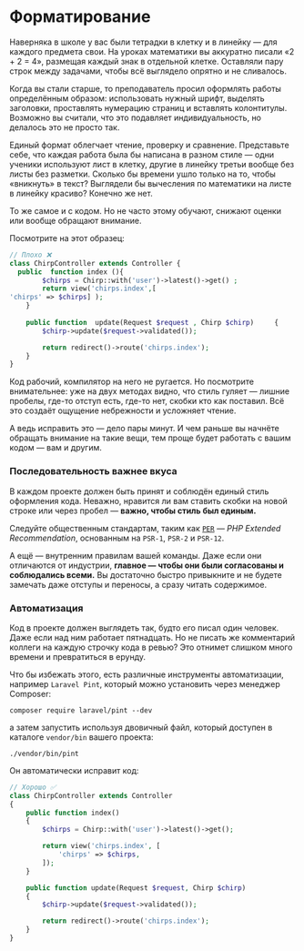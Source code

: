 # Форматирование

Наверняка в школе у вас были тетрадки в клетку и в линейку — для каждого предмета свои.
На уроках математики вы аккуратно писали «2 + 2 = 4», размещая каждый знак в отдельной клетке.
Оставляли пару строк между задачами, чтобы всё выглядело опрятно и не сливалось.

Когда вы стали старше, то преподаватель просил оформлять работы определённым образом:
использовать нужный шрифт, выделять заголовки, проставлять нумерацию страниц и вставлять колонтитулы.
Возможно вы считали, что это подавляет индивидуальность, но делалось это не просто так.

Единый формат облегчает чтение, проверку и сравнение.
Представьте себе, что каждая работа была бы написана в разном стиле — одни ученики используют лист в клетку, другие в линейку третьи вообще без листы без разметки.
Сколько бы времени ушло только на то, чтобы «вникнуть» в текст? Выглядели бы вычесления по математики на листе в линейку красиво? Конечно же нет.

То же самое и с кодом. Но не часто этому обучают, снижают оценки или вообще обращают внимание.

Посмотрите на этот образец:

```php
// Плохо ❌
class ChirpController extends Controller {
  public  function index (){
        $chirps = Chirp::with('user')->latest()->get() ;
        return view('chirps.index',[
'chirps' => $chirps] );
    }
    
    public function  update(Request $request , Chirp $chirp)     {
        $chirp->update($request->validated());

        return redirect()->route('chirps.index');
    }
}
```

Код рабочий, компилятор на него не ругается.
Но посмотрите внимательнее: уже на двух методах видно, что стиль гуляет — лишние пробелы, где-то отступ есть, где-то нет, скобки кто как поставил.
Всё это создаёт ощущение небрежности и усложняет чтение.

А ведь исправить это — дело пары минут. И чем раньше вы начнёте обращать внимание на такие вещи, тем проще будет работать с вашим кодом — вам и другим.

### Последовательность важнее вкуса

В каждом проекте должен быть принят и соблюдён единый стиль оформления кода.
Неважно, нравится ли вам ставить скобки на новой строке или через пробел — **важно, чтобы стиль был единым.**

Следуйте общественным стандартам, таким как
[`PER`](https://www.php-fig.org/per/coding-style/) — *PHP Extended Recommendation*,
основанным на `PSR-1`, `PSR-2` и `PSR-12`.

А ещё — внутренним правилам вашей команды.
Даже если они отличаются от индустрии, **главное — чтобы они были согласованы и соблюдались всеми.**
Вы достаточно быстро привыкните и не будете замечать даже отступы и переносы, а сразу читать содержимое.

### Автоматизация

Код в проекте должен выглядеть так, будто его писал один человек.
Даже если над ним работает пятнадцать. Но не писать же комментарий коллеги на каждую строчку кода в ревью?
Это отнимет слишком много времени и превратиться в ерунду.

Что бы избежать этого, есть различные инструменты автоматизации, например `Laravel Pint`, который можно установить через менеджер Composer:

```shell
composer require laravel/pint --dev
```

а затем запустить используя двовичный файл, который доступен в каталоге `vendor/bin` вашего проекта:

```shell
./vendor/bin/pint
```

Он автоматически исправит код:

```php
// Хорошо ✅
class ChirpController extends Controller
{
    public function index()
    {
        $chirps = Chirp::with('user')->latest()->get();

        return view('chirps.index', [
            'chirps' => $chirps,
        ]);
    }

    public function update(Request $request, Chirp $chirp)
    {
        $chirp->update($request->validated());

        return redirect()->route('chirps.index');
    }
}
```
